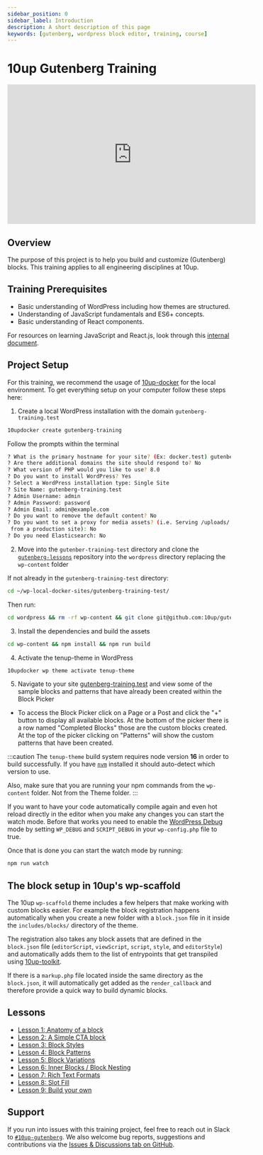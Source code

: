 ```yaml
---
sidebar_position: 0
sidebar_label: Introduction
description: A short description of this page
keywords: [gutenberg, wordpress block editor, training, course]
---
```


# 10up Gutenberg Training

<iframe width="560" height="315" src="https://www.youtube.com/embed/UjaheV-jY00" title="YouTube video player" frameBorder="0" allow="accelerometer; autoplay; clipboard-write; encrypted-media; gyroscope; picture-in-picture; fullscreen" allowFullScreen></iframe>

## Overview

The purpose of this project is to help you build and customize (Gutenberg) blocks. This training applies to all engineering disciplines at 10up.

## Training Prerequisites

* Basic understanding of WordPress including how themes are structured.
* Understanding of JavaScript fundamentals and ES6+ concepts.
* Basic understanding of React components.

For resources on learning JavaScript and React.js, look through this [internal document](https://internal.10up.com/docs/javascript-tutorials/).

## Project Setup

For this training, we recommend the usage of [10up-docker](https://github.com/10up/wp-local-docker-v2) for the local environment. To get everything setup on your computer follow these steps here:

1. Create a local WordPress installation with the domain `gutenberg-training.test`

```bash
10updocker create gutenberg-training
```

Follow the prompts within the terminal

```bash
? What is the primary hostname for your site? (Ex: docker.test) gutenberg-training.test
? Are there additional domains the site should respond to? No
? What version of PHP would you like to use? 8.0
? Do you want to install WordPress? Yes
? Select a WordPress installation type: Single Site
? Site Name: gutenberg-training.test
? Admin Username: admin
? Admin Password: password
? Admin Email: admin@example.com
? Do you want to remove the default content? No
? Do you want to set a proxy for media assets? (i.e. Serving /uploads/ directory assets
 from a production site): No
? Do you need Elasticsearch: No
```

2. Move into the `gutenber-training-test` directory and clone the [`gutenberg-lessons`](https://github.com/10up/gutenberg-lessons) repository into the `wordpress` directory replacing the `wp-content` folder

If not already in the `gutenberg-training-test` directory:

```bash
cd ~/wp-local-docker-sites/gutenberg-training-test/
```

Then run:

```bash
cd wordpress && rm -rf wp-content && git clone git@github.com:10up/gutenberg-lessons.git wp-content
```

3. Install the dependencies and build the assets

```bash
cd wp-content && npm install && npm run build
```

4. Activate the tenup-theme in WordPress

```bash
10updocker wp theme activate tenup-theme
```

5. Navigate to your site [gutenberg-training.test](https://gutenberg-training.test/wp-admin) and view some of the sample blocks and patterns that have already been created within the Block Picker

* To access the Block Picker click on a Page or a Post and click the "+" button to display all available blocks. At the bottom of the picker there is a row named "Completed Blocks" those are the custom blocks created. At the top of the picker clicking on "Patterns" will show the custom patterns that have been created.

:::caution
The `tenup-theme` build system requires node version **16** in order to build successfully. If you have [`nvm`](https://github.com/nvm-sh/nvm) installed it should auto-detect which version to use.

Also, make sure that you are running your npm commands from the `wp-content` folder. Not from the Theme folder.
:::

If you want to have your code automatically compile again and even hot reload directly in the editor when you make any changes you can start the watch mode. Before that works you need to enable the [WordPress Debug](https://wordpress.org/support/article/debugging-in-wordpress/) mode by setting `WP_DEBUG` and `SCRIPT_DEBUG` in your `wp-config.php` file to true.

Once that is done you can start the watch mode by running:

```bash
npm run watch
```

## The block setup in 10up's wp-scaffold

The 10up `wp-scaffold` theme includes a few helpers that make working with custom blocks easier. For example the block registration happens automatically when you create a new folder with a `block.json` file in it inside the `includes/blocks/` directory of the theme.

The registration also takes any block assets that are defined in the `block.json` file (`editorScript`, `viewScript`, `script`, `style`, and `editorStyle`) and automatically adds them to the list of entrypoints that get transpiled using [10up-toolkit](https://www.npmjs.com/package/10up-toolkit).

If there is a `markup.php` file located inside the same directory as the `block.json`, it will automatically get added as the `render_callback` and therefore provide a quick way to build dynamic blocks.

## Lessons

* [Lesson 1: Anatomy of a block](./01-overview.md)
* [Lesson 2: A Simple CTA block](./02-cta-lesson.md)
* [Lesson 3: Block Styles](./03-styles.md)
* [Lesson 4: Block Patterns](./04-patterns.md)
* [Lesson 5: Block Variations](./05-variations.md)
* [Lesson 6: Inner Blocks / Block Nesting](./06-inner-blocks.md)
* [Lesson 7: Rich Text Formats](./07-rich-text-formats.md)
* [Lesson 8: Slot Fill](./08-slot-fill.md)
* [Lesson 9: Build your own](./09-build-your-own.md)

## Support

If you run into issues with this training project, feel free to reach out in Slack to [`#10up-gutenberg`](https://10up.slack.com/archives/C8Z3WMN1K). We also welcome bug reports, suggestions and contributions via the [Issues & Discussions tab on GitHub](https://github.com/10up/gutenberg-best-practices/issues).
